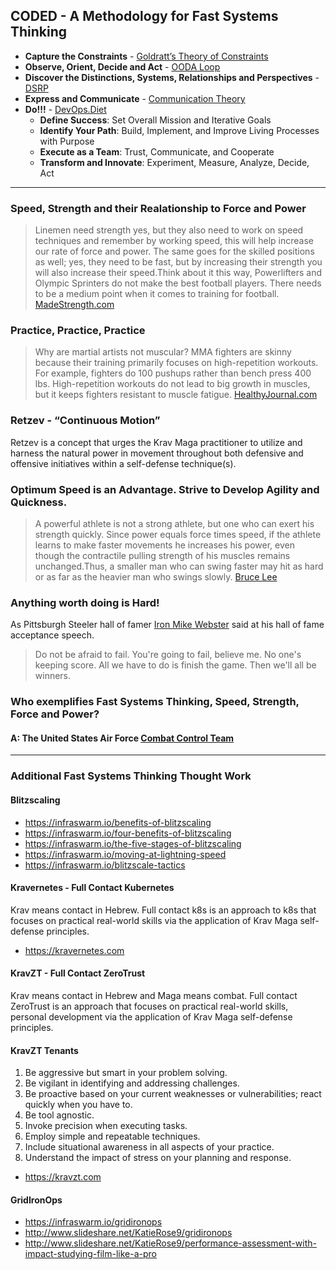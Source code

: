 ## CODED - A Methodology for Fast Systems Thinking

- **Capture the Constraints** - [Goldratt’s Theory of Constraints](https://www.leanproduction.com/theory-of-constraints/) 
- **Observe, Orient, Decide and Act** - [OODA Loop](https://en.wikipedia.org/wiki/OODA_loop)
- **Discover the Distinctions, Systems, Relationships and Perspectives** - [DSRP](https://en.wikipedia.org/wiki/DSRP)
- **Express and Communicate** - [Communication Theory](https://en.wikipedia.org/wiki/Communication_theory)
- **Do!!!** - [DevOps.Diet](https://devops.diet) 
    - **Define Success**: Set Overall Mission and Iterative Goals
    - **Identify Your Path**: Build, Implement, and Improve Living Processes with Purpose
    - **Execute as a Team**: Trust, Communicate, and Cooperate
    - **Transform and Innovate**: Experiment, Measure, Analyze, Decide, Act
---
### Speed, Strength and their Realationship to Force and Power
> Linemen need strength yes, but they also need to work on speed techniques and remember by working speed, this will help increase our rate of force and power. The same goes for the skilled positions as well; yes, they need to be fast, but by increasing their strength you will also increase their speed.Think about it this way, Powerlifters and Olympic Sprinters do not make the best football players. There needs to be a medium point when it comes to training for football.
[MadeStrength.com](https://www.madestrength.com/?p=449#:~:text=Linemen%20need%20strength%20yes%2C%20but,will%20also%20increase%20their%20speed.)

### Practice, Practice, Practice
> Why are martial artists not muscular? MMA fighters are skinny because their training primarily focuses on high-repetition workouts. For example, fighters do 100 pushups rather than bench press 400 lbs. High-repetition workouts do not lead to big growth in muscles, but it keeps fighters resistant to muscle fatigue.
[HealthyJournal.com](https://www.thehealthyjournal.com/frequently-asked-questions/why-are-martial-artists-not-ripped#:~:text=Why%20are%20martial%20artists%20not%20muscular%3F,fighters%20resistant%20to%20muscle%20fatigue.)

### Retzev - “Continuous Motion”
Retzev is a concept that urges the Krav Maga practitioner to utilize and harness the natural power in movement throughout both defensive and offensive initiatives within a self-defense technique(s).

### Optimum Speed is an Advantage. Strive to Develop Agility and Quickness.
> A powerful athlete is not a strong athlete, but one who can exert his strength quickly. Since power equals force times speed, if the athlete learns to make faster movements he increases his power, even though the contractile pulling strength of his muscles remains unchanged.Thus, a smaller man who can swing faster may hit as hard or as far as the heavier man who swings slowly.
[Bruce Lee](https://sourcesofinsight.com/bruce-lee-quotes/#:~:text=%E2%80%9CA%20powerful%20athlete%20is%20not,of%20his%20muscles%20remains%20unchanged.)

### Anything worth doing is Hard!
As Pittsburgh Steeler hall of famer [Iron Mike Webster](https://www.steelers.com/history/bios/webster_mike) said at his hall of fame acceptance speech.

> Do not be afraid to fail. You're going to fail, believe me. No one's keeping score. All we have to do is finish the game. Then we'll all be winners.


### Who exemplifies Fast Systems Thinking, Speed, Strength, Force and Power?
####  A: The United States Air Force [Combat Control Team](https://www.airforce.com/careers/detail/combat-control)

---
### Additional Fast Systems Thinking Thought Work
#### Blitzscaling
- https://infraswarm.io/benefits-of-blitzscaling
- https://infraswarm.io/four-benefits-of-blitzscaling
- https://infraswarm.io/the-five-stages-of-blitzscaling
- https://infraswarm.io/moving-at-lightning-speed
- https://infraswarm.io/blitzscale-tactics

#### Kravernetes - Full Contact Kubernetes
Krav means contact in Hebrew. Full contact k8s is an approach to k8s that focuses on practical real-world skills via the application of Krav Maga self-defense principles.
- https://kravernetes.com


#### KravZT - Full Contact ZeroTrust
Krav means contact in Hebrew and Maga means combat. Full contact ZeroTrust is an approach that focuses on practical real-world skills, personal development via the application of Krav Maga self-defense principles.
#### KravZT Tenants
   1. Be aggressive but smart in your problem solving.
   2. Be vigilant in identifying and addressing challenges.
   3. Be proactive based on your current weaknesses or vulnerabilities; react quickly when you have to.
   4. Be tool agnostic.
   5. Invoke precision when executing tasks.
   6. Employ simple and repeatable techniques.
   7. Include situational awareness in all aspects of your practice.
   8. Understand the impact of stress on your planning and response.
 - https://kravzt.com
    

#### GridIronOps
- https://infraswarm.io/gridironops
- http://www.slideshare.net/KatieRose9/gridironops
- http://www.slideshare.net/KatieRose9/performance-assessment-with-impact-studying-film-like-a-pro
